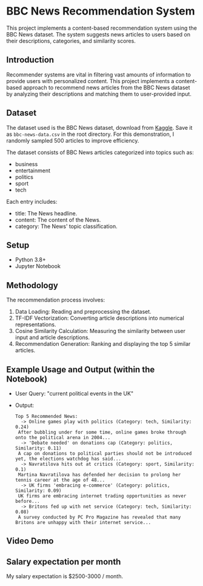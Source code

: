 # BBC News Recommendation System

This project implements a content-based recommendation system using the BBC News dataset. The system suggests news articles to users based on their descriptions, categories, and similarity scores.

## Introduction
Recommender systems are vital in filtering vast amounts of information to provide users with personalized content. This project implements a content-based approach to recommend news articles from the BBC News dataset by analyzing their descriptions and matching them to user-provided input.

## Dataset

The dataset used is the BBC News dataset, download from [Kaggle](https://www.kaggle.com/datasets/hgultekin/bbcnewsarchive). Save it as `bbc-news-data.csv` in the root directory. For this demonstration, I randomly sampled 500 articles to improve efficiency.

The dataset consists of BBC News articles categorized into topics such as:

* business
* entertainment
* politics
* sport
* tech
  
Each entry includes:

* title: The News headline.
* content: The content of the News.
* category: The News' topic classification.


## Setup

* Python 3.8+
* Jupyter Notebook

## Methodology


The recommendation process involves:

1. Data Loading: Reading and preprocessing the dataset.
2. TF-IDF Vectorization: Converting article descriptions into numerical representations.
3. Cosine Similarity Calculation: Measuring the similarity between user input and article descriptions.
4. Recommendation Generation: Ranking and displaying the top 5 similar articles.



## Example Usage and Output (within the Notebook)



- User Query: "current political events in the UK"
  
- Output:
  ```
  Top 5 Recommended News:
    -> Online games play with politics (Category: tech, Similarity: 0.24)
   After bubbling under for some time, online games broke through onto the political arena in 2004...
    -> 'Debate needed' on donations cap (Category: politics, Similarity: 0.11)
   A cap on donations to political parties should not be introduced yet, the elections watchdog has said...
    -> Navratilova hits out at critics (Category: sport, Similarity: 0.1)
   Martina Navratilova has defended her decision to prolong her tennis career at the age of 48...
    -> UK firms 'embracing e-commerce' (Category: politics, Similarity: 0.09)
   UK firms are embracing internet trading opportunities as never before...
    -> Britons fed up with net service (Category: tech, Similarity: 0.08)
   A survey conducted by PC Pro Magazine has revealed that many Britons are unhappy with their internet service...
  ```


## Video Demo 



## Salary expectation per month

My salary expectation is $2500-3000 / month.

